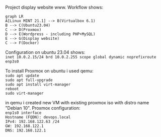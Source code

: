 Project display website www. Workflow shows:

```mermaid
graph LR
A[Linux MINT 21.1] --> B(Virtualbox 6.1)
B --> C(Ubuntu23.04)
C --> D(Proxmox)
D --> E(Wordpress - including PHP+MySQL)
E --> G(Display website)
C --> F(Docker)
```
Configuration on ubuntu 23.04 shows:\
`inet 10.0.2.15/24 brd 10.0.2.255 scope global dynamic noprefixroute enp3s0`

To install Proxmox on ubuntu i used qemu:\
`sudo apt update`\
`sudo apt full-upgrade`\
`sudo apt install virt-manager`\
`reboot`\
`sudo virt-manager`

in qemu i created new VM with existing proxmox iso with distro name "Debian 10".
Proxmox configuration:\
`enp1s0 interface`\
`Hostname (FQDN): devops.local`\
`IPv4: 192.168.122.63 /24`\
`GW: 192.168.122.1`\
`DNS: 192.168.122.1`
